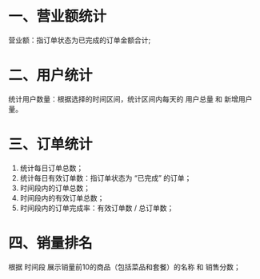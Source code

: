 # 一、营业额统计
营业额：指订单状态为已完成的订单金额合计;

# 二、用户统计
统计用户数量：根据选择的时间区间，统计区间内每天的 用户总量 和 新增用户量。

# 三、订单统计
1. 统计每日订单总数； 
2. 统计每日有效订单数：指订单状态为 “已完成” 的订单；
3. 时间段内的订单总数；
4. 时间段内的有效订单总数；
5. 时间段内的订单完成率：有效订单数 / 总订单数；

# 四、销量排名
根据 时间段 展示销量前10的商品（包括菜品和套餐）的名称 和 销售分数；